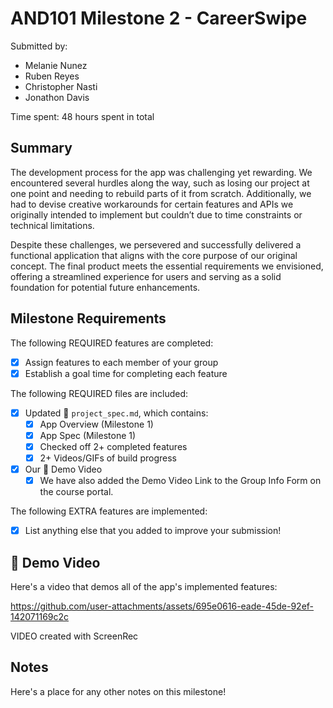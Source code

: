 <!-- (This is a comment) INSTRUCTIONS: Go through this page and fill out any **bolded** entries with their correct values.-->

# AND101 Milestone 2 - CareerSwipe
Submitted by:
- Melanie Nunez
- Ruben Reyes
- Christopher Nasti
- Jonathon Davis 

Time spent: 48 hours spent in total

## Summary

The development process for the app was challenging yet rewarding. We encountered several hurdles along the way, such as losing our project at one point and needing to rebuild parts of it from scratch. Additionally, we had to devise creative workarounds for certain features and APIs we originally intended to implement but couldn’t due to time constraints or technical limitations.

Despite these challenges, we persevered and successfully delivered a functional application that aligns with the core purpose of our original concept. The final product meets the essential requirements we envisioned, offering a streamlined experience for users and serving as a solid foundation for potential future enhancements.

## Milestone Requirements

<!-- Please be sure to change the [ ] to [x] for any features you completed.  If a feature is not checked [x], you might miss the points for that item! -->

The following REQUIRED features are completed:

- [x] Assign features to each member of your group
- [x] Establish a goal time for completing each feature

The following REQUIRED files are included:

- [x] Updated 📄 `project_spec.md`, which contains:
  - [X] App Overview (Milestone 1)
  - [X] App Spec (Milestone 1)
  - [x] Checked off 2+ completed features
  - [x] 2+ Videos/GIFs of build progress

- [x] Our 🎥 Demo Video
  - [x] We have also added the Demo Video Link to the Group Info Form on the course portal.

The following EXTRA features are implemented:

- [x] List anything else that you added to improve your submission!

## 🎥 Demo Video

Here's a video that demos all of the app's implemented features:



https://github.com/user-attachments/assets/695e0616-eade-45de-92ef-142071169c2c



VIDEO created with ScreenRec

## Notes

Here's a place for any other notes on this milestone!
































